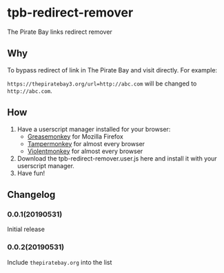 # tpb-redirect-remover
The Pirate Bay links redirect remover
## Why
To bypass redirect of link in The Pirate Bay and visit directly. For example:

`https://thepiratebay3.org/url=http://abc.com` will be changed to `http://abc.com`.
## How
1. Have a userscript manager installed for your browser:
   * [Greasemonkey](https://www.greasespot.net/) for Mozilla Firefox
   * [Tampermonkey](https://www.tampermonkey.net/) for almost every browser
   * [Violentmonkey](https://violentmonkey.github.io/) for almost every browser
2. Download the tpb-redirect-remover.user.js here and install it with your userscript manager.
3. Have fun!
## Changelog
### 0.0.1(20190531)
Initial release
### 0.0.2(20190531)
Include `thepiratebay.org` into the list
